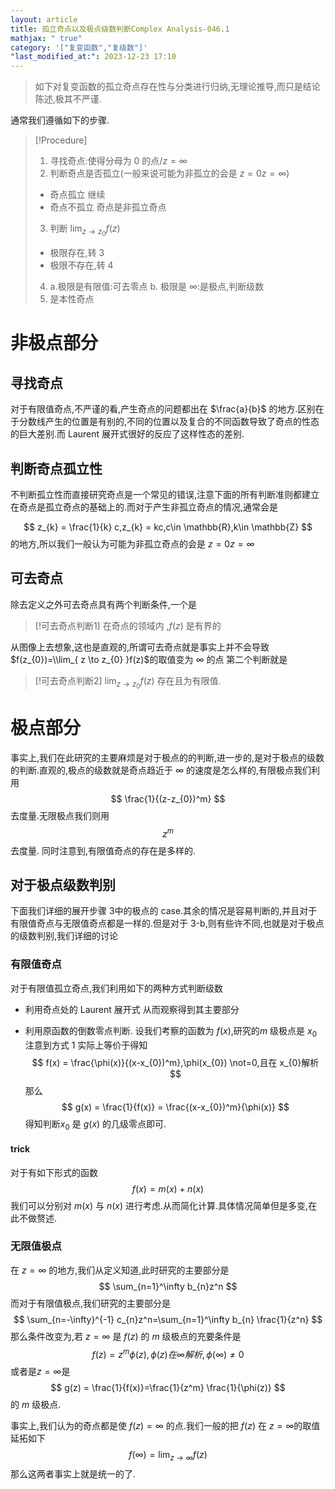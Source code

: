 ```yaml
---
layout: article
title: 孤立奇点以及极点级数判断Complex Analysis-046.1
mathjax: " true"
category: '["复变函数","复级数"]'
"last_modified_at:": 2023-12-23 17:10
---
```


> 如下对复变函数的孤立奇点存在性与分类进行归纳,无理论推导,而只是结论陈述,极其不严谨.

通常我们遵循如下的步骤.

>[!Procedure]
>1. 寻找奇点:使得分母为 0 的点/$z = \infty$
>2. 判断奇点是否孤立(一般来说可能为非孤立的会是 $z=0 z=\infty$)
>   - 奇点孤立 继续
>   - 奇点不孤立 奇点是非孤立奇点
>3. 判断 $\lim_{ z \to z_{0} }f(z)$
>   - 极限存在,转 3
>   - 极限不存在,转 4
>4. a.极限是有限值:可去零点
>   b. 极限是 $\infty$:是极点,判断级数
>5. 是本性奇点

# 非极点部分
## 寻找奇点
对于有限值奇点,不严谨的看,产生奇点的问题都出在 $\frac{a}{b}$ 的地方.区别在于分数线产生的位置是有别的,不同的位置以及复合的不同函数导致了奇点的性态的巨大差别.而 Laurent 展开式很好的反应了这样性态的差别.
## 判断奇点孤立性
不判断孤立性而直接研究奇点是一个常见的错误,注意下面的所有判断准则都建立在奇点是孤立奇点的基础上的.而对于产生非孤立奇点的情况,通常会是

$$
z_{k} = \frac{1}{k} c,z_{k} = kc,c\in \mathbb{R},k\in \mathbb{Z}
$$
的地方,所以我们一般认为可能为非孤立奇点的会是 $z=0 z=\infty$
## 可去奇点
除去定义之外可去奇点具有两个判断条件,一个是

>[!可去奇点判断1]
>在奇点的领域内 ,$f(z)$ 是有界的

从图像上去想象,这也是直观的,所谓可去奇点就是事实上并不会导致 $f(z_{0})=\\lim_{ z \to z_{0} }f(z)$的取值变为 $\infty$ 的点
第二个判断就是
>[!可去奇点判断2]
>$\lim_{ z \to z_{0} }f(z)$ 存在且为有限值.

# 极点部分
事实上,我们在此研究的主要麻烦是对于极点的的判断,进一步的,是对于极点的级数的判断.直观的,极点的级数就是奇点趋近于 $\infty$ 的速度是怎么样的,有限极点我们利用
$$
\frac{1}{(z-z_{0})^m}
$$
去度量.无限极点我们则用
$$
z^m
$$
去度量.
同时注意到,有限值奇点的存在是多样的.
## 对于极点级数判别
下面我们详细的展开步骤 3中的极点的 case.其余的情况是容易判断的,并且对于有限值奇点与无限值奇点都是一样的.但是对于 3-b,则有些许不同,也就是对于极点的级数判别,我们详细的讨论
### 有限值奇点
对于有限值孤立奇点,我们利用如下的两种方式判断级数
- 利用奇点处的 Laurent 展开式
  从而观察得到其主要部分
  
- 利用原函数的倒数零点判断.
设我们考察的函数为 $f(x)$,研究的$m$ 级极点是 $x_{0}$ 注意到方式 1 实际上等价于得知
$$
f(x) = \frac{\phi(x)}{(x-x_{0})^m},\phi(x_{0}) \not=0,且在 x_{0}解析
$$
那么
$$
g(x) = \frac{1}{f(x)} = \frac{(x-x_{0})^m}{\phi(x)}
$$
得知判断$x_{0}$ 是 $g(x)$ 的几级零点即可.

#### trick
对于有如下形式的函数
$$
f(x) = m(x) + n(x)
$$
我们可以分别对 $m(x)$ 与 $n(x)$ 进行考虑.从而简化计算.具体情况简单但是多变,在此不做赘述.


### 无限值极点
在 $z=\infty$ 的地方,我们从定义知道,此时研究的主要部分是
$$
\sum_{n=1}^\infty b_{n}z^n
$$
而对于有限值极点,我们研究的主要部分是
$$
\sum_{n=-\infty}^{-1} c_{n}z^n=\sum_{n=1}^\infty b_{n} \frac{1}{z^n}
$$
那么条件改变为,若 $z=\infty$ 是 $f(z)$ 的 $m$ 级极点的充要条件是
$$
f(z) = z^m\phi(z),\phi(z) 在 \infty 解析,\phi(\infty)\not=0
$$
或者是$z=\infty$是
$$
g(z) = \frac{1}{f(x)}=\frac{1}{z^m} \frac{1}{\phi(z)}
$$
的 $m$ 级极点.

事实上,我们认为的奇点都是使 $f(z)=\infty$ 的点.我们一般的把 $f(z)$ 在 $z=\infty$的取值延拓如下
$$
f(\infty) = \lim_{ z \to \infty } f(z)
$$
那么这两者事实上就是统一的了.






